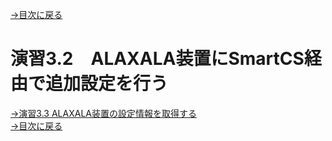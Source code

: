 [→目次に戻る](/README.md)
<br>
# 演習3.2　ALAXALA装置にSmartCS経由で追加設定を行う



[→演習3.3 ALAXALA装置の設定情報を取得する](/3.3-get_alaxala_device_information.md)  
[→目次に戻る](/README.md)
